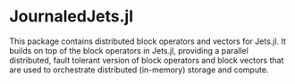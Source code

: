 # JournaledJets.jl

This package contains distributed block operators and vectors for Jets.jl.  It
builds on top of the block operators in Jets.jl, providing a parallel distributed, fault tolerant version of block operators and block vectors that are used to orchestrate
distributed (in-memory) storage and compute.